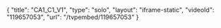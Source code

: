 {
    "title": "CA1_C1_V1",
    "type": "solo",
    "layout": "iframe-static",
    "videoId": "119657053",
    "url": "\/tvpembed\/119657053"
}